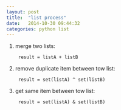 ```yaml
---
layout: post
title:  "list process"
date:   2014-10-30 09:44:32
categories: python list
---
```


1. merge two lists: 

		result = listA + listB

2. remove duplicate item between tow list: 
	
		result = set(listA) ^ set(listB)

3. get same item between tow list: 
	
		result = set(listA) & set(listB)